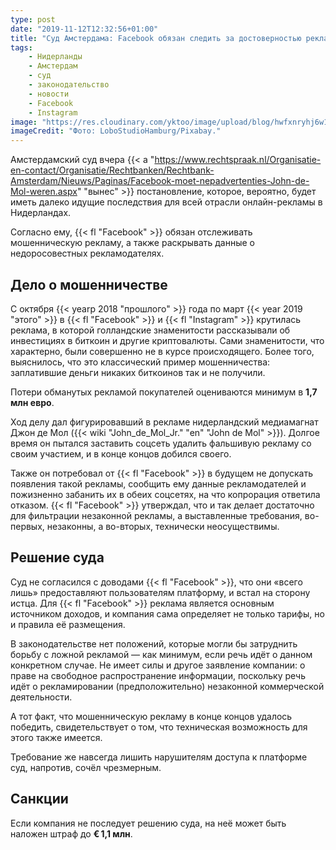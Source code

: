 ```yaml
---
type: post
date: "2019-11-12T12:32:56+01:00"
title: "Суд Амстердама: Facebook обязан следить за достоверностью рекламы"
tags:
    - Нидерланды
    - Амстердам
    - суд
    - законодательство
    - новости
    - Facebook
    - Instagram
image: "https://res.cloudinary.com/yktoo/image/upload/blog/hwfxnryhj6w1s0pevz0y.jpg"
imageCredit: "Фото: LoboStudioHamburg/Pixabay."
---
```


Амстердамский суд вчера {{< a "https://www.rechtspraak.nl/Organisatie-en-contact/Organisatie/Rechtbanken/Rechtbank-Amsterdam/Nieuws/Paginas/Facebook-moet-nepadvertenties-John-de-Mol-weren.aspx" "вынес" >}} постановление, которое, вероятно, будет иметь далеко идущие последствия для всей отрасли онлайн-рекламы в Нидерландах.

Согласно ему, {{< fl "Facebook" >}} обязан отслеживать мошенническую рекламу, а также раскрывать данные о недоросовестных рекламодателях.

<!--more-->

## Дело о мошенничестве

С октября {{< yearp 2018 "прошлого" >}} года по март {{< year 2019 "этого" >}} в {{< fl "Facebook" >}} и {{< fl "Instagram" >}} крутилась реклама, в которой голландские знаменитости рассказывали об инвестициях в биткоин и другие криптовалюты. Сами знаменитости, что характерно, были совершенно не в курсе происходящего. Более того, выяснилось, что это классический пример мошенничества: заплатившие деньги никаких биткоинов так и не получили.

Потери обманутых рекламой покупателей оцениваются минимум в **1,7 млн евро**.

Ход делу дал фигурировавший в рекламе нидерландский медиамагнат Джон де Мол ({{< wiki "John_de_Mol_Jr." "en" "John de Mol" >}}). Долгое время он пытался заставить соцсеть удалить фальшивую рекламу со своим участием, и в конце концов добился своего.

Также он потребовал от {{< fl "Facebook" >}} в будущем не допускать появления такой рекламы, сообщить ему данные рекламодателей и пожизненно забанить их в обеих соцсетях, на что копрорация ответила отказом. {{< fl "Facebook" >}} утверждал, что и так делает достаточно для фильтрации незаконной рекламы, а выставленные требования, во-первых, незаконны, а во-вторых, технически неосуществимы.

## Решение суда

Суд не согласился с доводами {{< fl "Facebook" >}}, что они «всего лишь» предоставляют пользователям платформу, и встал на сторону истца. Для {{< fl "Facebook" >}} реклама является основным источником доходов, и компания сама определяет не только тарифы, но и правила её размещения.

В законодательстве нет положений, которые могли бы затруднить борьбу с ложной рекламой — как минимум, если речь идёт о данном конкретном случае. Не имеет силы и другое заявление компании: о праве на свободное распространение информации, поскольку речь идёт о рекламировании (предположительно) незаконной коммерческой деятельности.

А тот факт, что мошенническую рекламу в конце концов удалось победить, свидетельствует о том, что техническая возможность для этого также имеется.

Требование же навсегда лишить нарушителям доступа к платформе суд, напротив, сочёл чрезмерным.

## Санкции

Если компания не последует решению суда, на неё может быть наложен штраф до **€ 1,1 млн**.